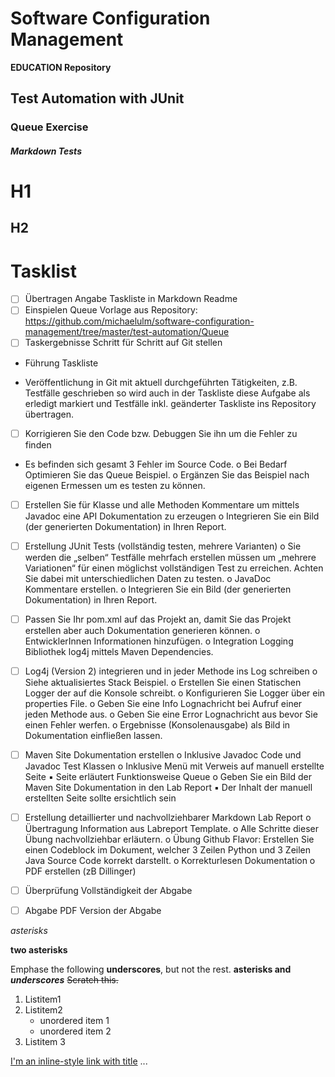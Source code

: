 # Software Configuration Management #

**EDUCATION Repository**

## Test Automation with JUnit ##

### Queue Exercise ###


##### Markdown Tests #####
# H1 #
## H2 ##



# Tasklist #
- [ ] Übertragen Angabe Taskliste in Markdown Readme
- [ ] Einspielen Queue Vorlage aus Repository: https://github.com/michaelulm/software-configuration-management/tree/master/test-automation/Queue
- [ ] Taskergebnisse Schritt für Schritt auf Git stellen
+ Führung Taskliste
- Veröffentlichung in Git mit aktuell durchgeführten Tätigkeiten, z.B. Testfälle geschrieben so wird auch in der Taskliste diese Aufgabe als erledigt markiert und Testfälle inkl. geänderter Taskliste ins Repository übertragen.
- [ ] Korrigieren Sie den Code bzw. Debuggen Sie ihn um die Fehler zu finden
+ Es befinden sich gesamt 3 Fehler im Source Code.
o Bei Bedarf Optimieren Sie das Queue Beispiel.
o Ergänzen Sie das Beispiel nach eigenen Ermessen um es testen zu können.
- [ ] Erstellen Sie für Klasse und alle Methoden Kommentare um mittels Javadoc eine API Dokumentation zu erzeugen
o Integrieren Sie ein Bild (der generierten Dokumentation) in Ihren Report.
- [ ] Erstellung JUnit Tests (vollständig testen, mehrere Varianten)
o Sie werden die „selben“ Testfälle mehrfach erstellen müssen um „mehrere Variationen“ für einen möglichst vollständigen Test zu erreichen. Achten Sie dabei mit unterschiedlichen Daten zu testen.
o JavaDoc Kommentare erstellen.
o Integrieren Sie ein Bild (der generierten Dokumentation) in Ihren Report.
- [ ] Passen Sie Ihr pom.xml auf das Projekt an, damit Sie das Projekt erstellen aber auch Dokumentation generieren können.
o EntwicklerInnen Informationen hinzufügen.
o Integration Logging Bibliothek log4j mittels Maven Dependencies.
- [ ] Log4j (Version 2) integrieren und in jeder Methode ins Log schreiben
o Siehe aktualisiertes Stack Beispiel.
o Erstellen Sie einen Statischen Logger der auf die Konsole schreibt.
o Konfigurieren Sie Logger über ein properties File.
o Geben Sie eine Info Lognachricht bei Aufruf einer jeden Methode aus.
o Geben Sie eine Error Lognachricht aus bevor Sie einen Fehler werfen.
o Ergebnisse (Konsolenausgabe) als Bild in Dokumentation einfließen lassen.
- [ ] Maven Site Dokumentation erstellen
o Inklusive Javadoc Code und Javadoc Test Klassen
o Inklusive Menü mit Verweis auf manuell erstellte Seite
▪ Seite erläutert Funktionsweise Queue
o Geben Sie ein Bild der Maven Site Dokumentation in den Lab Report
▪ Der Inhalt der manuell erstellten Seite sollte ersichtlich sein
- [ ] Erstellung detaillierter und nachvollziehbarer Markdown Lab Report
o Übertragung Information aus Labreport Template.
o Alle Schritte dieser Übung nachvollziehbar erläutern.
o Übung Github Flavor: Erstellen Sie einen Codeblock im Dokument, welcher 3 Zeilen Python und 3 Zeilen Java Source Code korrekt darstellt.
o Korrekturlesen Dokumentation
o PDF erstellen (zB Dillinger)
- [ ] Überprüfung Vollständigkeit der Abgabe
- [ ] Abgabe PDF Version der Abgabe



*asterisks*

**two asterisks** 

Emphase the following __underscores__, but not the rest.
**asterisks and _underscores_**
~~Scratch this.~~

1. Listitem1
2. Listitem2
   + unordered item 1
   + unordered item 2
3. Listitem 3


[I'm an inline-style link with title](https://www.google.com "Google's Homepage")
...

